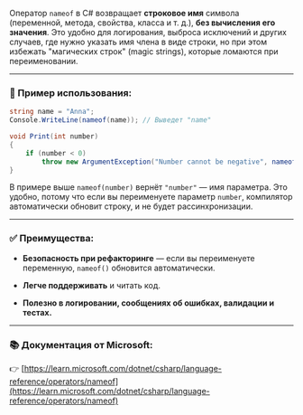 Оператор `nameof` в C# возвращает **строковое имя** символа (переменной, метода, свойства, класса и т. д.), **без вычисления его значения**. Это удобно для логирования, выброса исключений и других случаев, где нужно указать имя члена в виде строки, но при этом избежать "магических строк" (magic strings), которые ломаются при переименовании.

---

### 🔧 Пример использования:

```csharp
string name = "Anna";
Console.WriteLine(nameof(name)); // Выведет "name"
```

```csharp
void Print(int number)
{
    if (number < 0)
        throw new ArgumentException("Number cannot be negative", nameof(number));
}
```

В примере выше `nameof(number)` вернёт `"number"` — имя параметра. Это удобно, потому что если вы переименуете параметр `number`, компилятор автоматически обновит строку, и не будет рассинхронизации.

---

### ✅ Преимущества:

- **Безопасность при рефакторинге** — если вы переименуете переменную, `nameof()` обновится автоматически.
    
- **Легче поддерживать** и читать код.
    
- **Полезно в логировании, сообщениях об ошибках, валидации и тестах.**
    

---

### 📚 Документация от Microsoft:

👉 [https://learn.microsoft.com/dotnet/csharp/language-reference/operators/nameof](https://learn.microsoft.com/dotnet/csharp/language-reference/operators/nameof)
